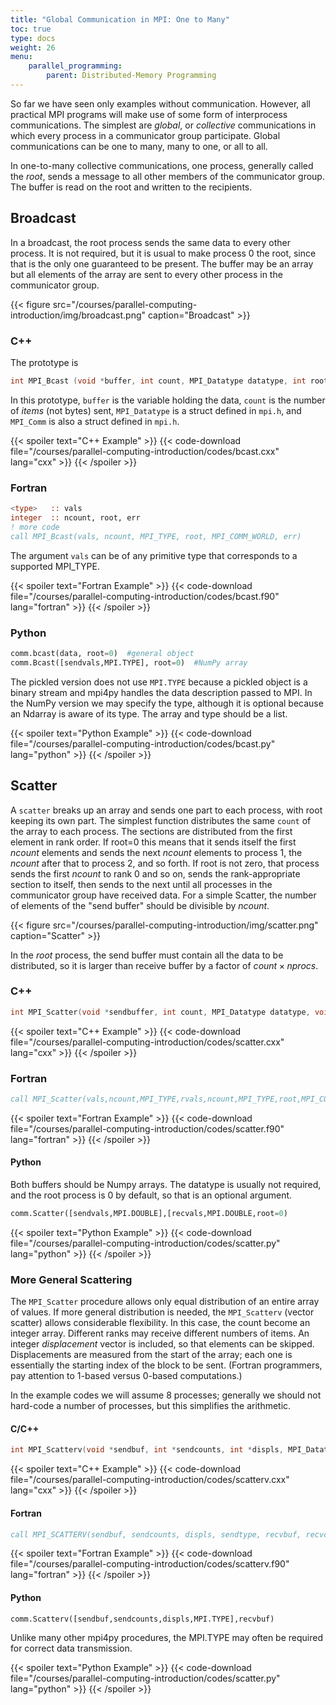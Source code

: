 ```yaml
---
title: "Global Communication in MPI: One to Many"
toc: true
type: docs
weight: 26
menu:
    parallel_programming:
        parent: Distributed-Memory Programming
---
```


So far we have seen only examples without communication.  However, all practical MPI programs will make use of some form of interprocess communications.  The simplest are _global_, or _collective_ communications in which every process in a communicator group participate.  Global communications can be one to many, many to one, or all to all.

In one-to-many collective communications, one process, generally called the _root_, sends a message to all other members of the communicator group. The buffer is read on the root and written to the recipients.

## Broadcast

In a broadcast, the root process sends the same data to every other process.  It is not required, but it is usual to make process 0 the root, since that is the only one guaranteed to be present.  The buffer may be an array but all elements of the array are sent to every other process in the communicator group.

{{< figure src="/courses/parallel-computing-introduction/img/broadcast.png" caption="Broadcast" >}}

### C++ 

The prototype is
```c++
int MPI_Bcast (void *buffer, int count, MPI_Datatype datatype, int root, MPI_Comm communicator);
```
In this prototype, `buffer` is the variable holding the data, `count` is the number of _items_ (not bytes) sent, `MPI_Datatype` is a struct defined in `mpi.h`, and `MPI_Comm` is also a struct defined in `mpi.h`.

{{< spoiler text="C++ Example" >}}
{{< code-download file="/courses/parallel-computing-introduction/codes/bcast.cxx" lang="cxx" >}}
{{< /spoiler >}}

### Fortran

```fortran
<type>   :: vals
integer  :: ncount, root, err
! more code
call MPI_Bcast(vals, ncount, MPI_TYPE, root, MPI_COMM_WORLD, err)
```
The argument `vals` can be of any primitive type that corresponds to a supported MPI_TYPE.

{{< spoiler text="Fortran Example" >}}
{{< code-download file="/courses/parallel-computing-introduction/codes/bcast.f90" lang="fortran" >}}
{{< /spoiler >}}

### Python

```python
comm.bcast(data, root=0)  #general object
comm.Bcast([sendvals,MPI.TYPE], root=0)  #NumPy array
```
The pickled version does not use `MPI.TYPE` because a pickled object is a binary stream and mpi4py handles the data description passed to MPI.  In the NumPy version we may specify the type, although it is optional because an Ndarray is aware of its type.  The array and type should be a list.

{{< spoiler text="Python Example" >}}
{{< code-download file="/courses/parallel-computing-introduction/codes/bcast.py" lang="python" >}}
{{< /spoiler >}}

## Scatter

A `scatter` breaks up an array and sends one part to each process, with root keeping its own part.  The simplest function distributes the same `count` of the array to each process.  The sections are distributed from the first element in rank order.  If root=0 this means that it sends itself the first _ncount_ elements and sends the next _ncount_ elements to process 1, the _ncount_ after that to process 2, and so forth.  If root is not zero, that process sends the first _ncount_ to rank 0 and so on, sends the rank-appropriate section to itself, then sends to the next until all processes in the communicator group have received data. For a simple Scatter, the number of elements of the "send buffer" should be divisible by _ncount_.

{{< figure src="/courses/parallel-computing-introduction/img/scatter.png" caption="Scatter" >}}

In the  _root_ process, the send buffer must contain all the data to be distributed, so it is larger than receive buffer by a factor of $count \times nprocs$.

### C++

```c
int MPI_Scatter(void *sendbuffer, int count, MPI_Datatype datatype, void *recvbuffer, int count, MPI_Datatype datatype, int root, MPI_Comm communicator);
```

{{< spoiler text="C++ Example" >}}
{{< code-download file="/courses/parallel-computing-introduction/codes/scatter.cxx" lang="cxx" >}}
{{< /spoiler >}}

### Fortran 

```fortran
call MPI_Scatter(vals,ncount,MPI_TYPE,rvals,ncount,MPI_TYPE,root,MPI_COMM_WORLD,err)
```

{{< spoiler text="Fortran Example" >}}
{{< code-download file="/courses/parallel-computing-introduction/codes/scatter.f90" lang="fortran" >}}
{{< /spoiler >}}

#### Python 

Both buffers should be Numpy arrays. The datatype is usually not required, and the root process is 0 by default, so that is an optional argument.
```python
comm.Scatter([sendvals,MPI.DOUBLE],[recvals,MPI.DOUBLE,root=0)
```

{{< spoiler text="Python Example" >}}
{{< code-download file="/courses/parallel-computing-introduction/codes/scatter.py" lang="python" >}}
{{< /spoiler >}}

### More General Scattering

The `MPI_Scatter` procedure allows only equal distribution of an entire array of values.  If more general distribution is needed, the `MPI_Scatterv` (vector scatter) allows considerable flexibility.  In this case, the count become an integer array. Different ranks may receive different numbers of items.  An integer _displacement_ vector is included, so that elements can be skipped.  Displacements are measured from the start of the array; each one is essentially the starting index of the block to be sent.  (Fortran programmers, pay attention to 1-based versus 0-based computations.)

In the example codes we will assume 8 processes; generally we should not hard-code a number of processes, but this simplifies the arithmetic.

#### C/C++
```c
int MPI_Scatterv(void *sendbuf, int *sendcounts, int *displs, MPI_Datatype sendtype, void *recvbuf, int recvcounts, MPI_Datatype recvtype, int root, MPI_Comm comm);
```

{{< spoiler text="C++ Example" >}}
{{< code-download file="/courses/parallel-computing-introduction/codes/scatterv.cxx" lang="cxx" >}}
{{< /spoiler >}}

#### Fortran
```fortran
call MPI_SCATTERV(sendbuf, sendcounts, displs, sendtype, recvbuf, recvcounts, recvtype, root, comm, ierr)
```

{{< spoiler text="Fortran Example" >}}
{{< code-download file="/courses/parallel-computing-introduction/codes/scatterv.f90" lang="fortran" >}}
{{< /spoiler >}}

#### Python
```python
comm.Scatterv([sendbuf,sendcounts,displs,MPI.TYPE],recvbuf)
```
Unlike many other mpi4py procedures, the MPI.TYPE may often be required for correct data transmission.

{{< spoiler text="Python Example" >}}
{{< code-download file="/courses/parallel-computing-introduction/codes/scatter.py" lang="python" >}}
{{< /spoiler >}}

